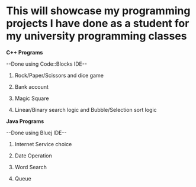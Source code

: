 # This will showcase my programming projects I have done as a student for my university programming classes 
**C++ Programs**

--Done using Code::Blocks IDE--

1. Rock/Paper/Scissors and dice game

2. Bank account

3. Magic Square 

4. Linear/Binary search logic and Bubble/Selection sort logic 

**Java Programs**

--Done using Bluej IDE--

1. Internet Service choice 

2. Date Operation

3. Word Search 

4. Queue 
